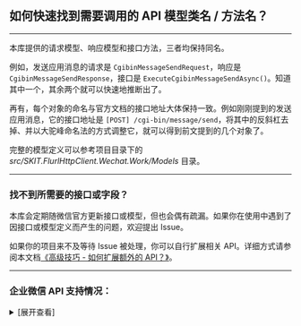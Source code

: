 ﻿## 如何快速找到需要调用的 API 模型类名 / 方法名？

---

本库提供的请求模型、响应模型和接口方法，三者均保持同名。

例如，发送应用消息的请求是 `CgibinMessageSendRequest`，响应是 `CgibinMessageSendResponse`，接口是 `ExecuteCgibinMessageSendAsync()`。知道其中一个，其余两个就可以快速地推断出了。

再有，每个对象的命名与官方文档的接口地址大体保持一致。例如刚刚提到的发送应用消息，它的接口地址是 `[POST] /cgi-bin/message/send`，将其中的反斜杠去掉、并以大驼峰命名法的方式调整它，就可以得到前文提到的几个对象了。

完整的模型定义可以参考项目目录下的 _src/SKIT.FlurlHttpClient.Wechat.Work/Models_ 目录。

---

### 找不到所需要的接口或字段？

本库会定期随微信官方更新接口或模型，但也会偶有疏漏。如果你在使用中遇到了因接口或模型定义而产生的问题，欢迎提出 Issue。

如果你的项目来不及等待 Issue 被处理，你可以自行扩展相关 API。详细方式请参阅本文档[《高级技巧 - 如何扩展额外的 API？》](./Advanced_Extensions.md)。

---

### 企业微信 API 支持情况：

<details>

<summary>[展开查看]</summary>

|     |             微信 API              |             开发模式              |              备注              |
| :-: | :-------------------------------: | :-------------------------------: | :----------------------------: |
|  √  |             开发接入              | 企业 & 第三方 & 服务商 & 智慧硬件 |                                |
|  √  |         基础：通讯录管理          |      企业 & 第三方 & 服务商       |                                |
|  √  |          基础：身份验证           |      企业 & 第三方 & 服务商       |                                |
|  √  |          基础：企业互联           |      企业 & 第三方 & 服务商       |                                |
|  √  |           基础：上下游            |      企业 & 第三方 & 服务商       |                                |
|  √  |          基础：消息推送           |      企业 & 第三方 & 服务商       |                                |
|  √  |          基础：应用管理           |      企业 & 第三方 & 服务商       |                                |
|  √  |          基础：素材管理           |      企业 & 第三方 & 服务商       |                                |
|  √  |          基础：电子发票           |      企业 & 第三方 & 服务商       |                                |
|  √  |          基础：应用授权           |          第三方 & 服务商          |                                |
|  √  |        基础：接口调用许可         |          第三方 & 服务商          |                                |
|  √  |           基础：收银台            |          第三方 & 服务商          |                                |
|  √  |         基础：推广二维码          |          第三方 & 服务商          |                                |
|  √  |           基础：账号 ID           |          第三方 & 服务商          |                                |
|  √  |        连接微信：客户联系         |      企业 & 第三方 & 服务商       |                                |
|  √  |        连接微信：微信客服         |      企业 & 第三方 & 服务商       |                                |
|  ×  |   <del>连接微信：企业支付</del>   |      企业 & 第三方 & 服务商       | 异构协议，请使用 TenpayV2 模块 |
|  ×  | <del>连接微信：会话内容存档</del> |               企业                |      异构协议，需独立模块      |
|  √  |        连接微信：家校沟通         |      企业 & 第三方 & 服务商       |                                |
|  √  |        连接微信：家校应用         |      企业 & 第三方 & 服务商       |                                |
|  √  |        连接微信：政民沟通         |      企业 & 第三方 & 服务商       |                                |
|  √  |            办公：邮件             |      企业 & 第三方 & 服务商       |                                |
|  √  |            办公：文档             |      企业 & 第三方 & 服务商       |                                |
|  √  |            办公：日程             |      企业 & 第三方 & 服务商       |                                |
|  √  |            办公：会议             |      企业 & 第三方 & 服务商       |                                |
|  √  |            办公：微盘             |      企业 & 第三方 & 服务商       |                                |
|  √  |            办公：直播             |      企业 & 第三方 & 服务商       |                                |
|  √  |          办公：公费电话           |               企业                |                                |
|  √  |            办公：打卡             |      企业 & 第三方 & 服务商       |                                |
|  √  |            办公：审批             |      企业 & 第三方 & 服务商       |                                |
|  √  |            办公：汇报             |               企业                |                                |
|  √  |           办公：会议室            |               企业                |                                |
|  √  |          办公：紧急通知           |               企业                |                                |
|  √  |             智慧硬件              |              第三方               |                                |
|  √  |           硬件云端接入            |             智慧硬件              |                                |

</details>
